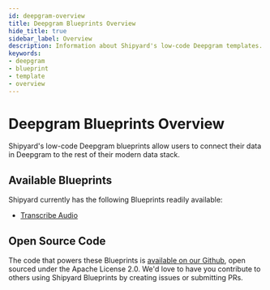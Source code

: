 ```yaml
---
id: deepgram-overview
title: Deepgram Blueprints Overview
hide_title: true
sidebar_label: Overview
description: Information about Shipyard's low-code Deepgram templates.
keywords:
- deepgram
- blueprint
- template
- overview
---
```


# Deepgram Blueprints Overview

Shipyard's low-code Deepgram blueprints allow users to connect their data in Deepgram to the rest of their modern data stack.

## Available Blueprints
Shipyard currently has the following Blueprints readily available: 
- [Transcribe Audio](deepgram-transcribe-audio.md)

## Open Source Code
The code that powers these Blueprints is [available on our Github](https://www.shipyardapp.com/docs/blueprint-library/deepgram/deepgram-overview), open sourced under the Apache License 2.0. We'd love to have you contribute to others using Shipyard Blueprints by creating issues or submitting PRs.
